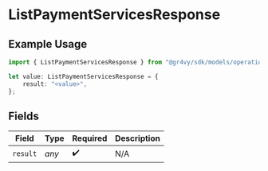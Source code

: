 # ListPaymentServicesResponse

## Example Usage

```typescript
import { ListPaymentServicesResponse } from "@gr4vy/sdk/models/operations";

let value: ListPaymentServicesResponse = {
    result: "<value>",
};
```

## Fields

| Field              | Type               | Required           | Description        |
| ------------------ | ------------------ | ------------------ | ------------------ |
| `result`           | *any*              | :heavy_check_mark: | N/A                |